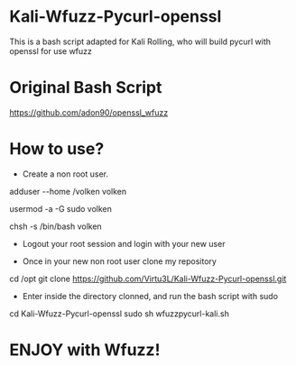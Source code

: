 # Kali-Wfuzz-Pycurl-openssl
This is a bash script adapted for Kali Rolling, who will build pycurl with openssl for use wfuzz

# Original Bash Script
https://github.com/adon90/openssl_wfuzz

# How to use?
- Create a non root user.

adduser --home /volken volken

usermod -a -G sudo volken

chsh -s /bin/bash volken

- Logout your root session and login with your new user

- Once in your new non root user clone my repository

cd /opt
git clone https://github.com/Virtu3L/Kali-Wfuzz-Pycurl-openssl.git

- Enter inside the directory clonned, and run the bash script with sudo

cd Kali-Wfuzz-Pycurl-openssl
sudo sh wfuzzpycurl-kali.sh

# ENJOY with Wfuzz!
